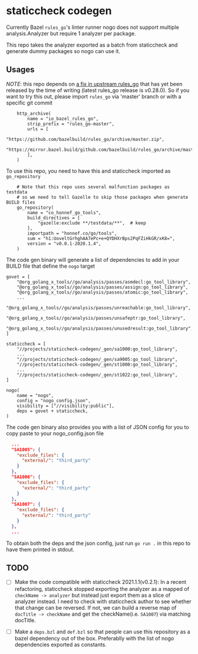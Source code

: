 # staticcheck codegen

Currently Bazel `rules_go`'s linter runner nogo does not support multiple analysis.Analyzer
but require 1 analyzer per package.

This repo takes the analyzer exported as a batch from staticcheck and generate dummy packages
so nogo can use it.

## Usages

*NOTE*: this repo depends on [a fix in upstream rules_go](https://github.com/bazelbuild/rules_go/commit/63dfd99403076331fef0775d52a8039d502d4115) that has yet been released by the time of writing (latest rules_go release is v0.28.0). So if you want to try this out, please import `rules_go` via 'master' branch or with a specific git commit

```starlark
    http_archive(
        name = "io_bazel_rules_go",
        strip_prefix = "rules_go-master",
        urls = [
            "https://github.com/bazelbuild/rules_go/archive/master.zip",
            "https://mirror.bazel.build/github.com/bazelbuild/rules_go/archive/master.zip",
        ],
    )
```

To use this repo, you need to have this and staticcheck imported as `go_repository`

```starlark
    # Note that this repo uses several malfunction packages as testdata
    # so we need to tell Gazelle to skip those packages when generate BUILD files
    go_repository(
        name = "co_honnef_go_tools",
        build_directives = [
            "gazelle:exclude **/testdata/**",  # keep
        ],
        importpath = "honnef.co/go/tools",
        sum = "h1:UoveltGrhghAA7ePc+e+QYDHXrBps2PqFZiHkGR/xK8=",
        version = "v0.0.1-2020.1.4",
    )
```

The code gen binary will generate a list of dependencies to add in your BUILD file that define the `nogo` target

```starlark
govet = [
    "@org_golang_x_tools//go/analysis/passes/asmdecl:go_tool_library",
    "@org_golang_x_tools//go/analysis/passes/assign:go_tool_library",
    "@org_golang_x_tools//go/analysis/passes/atomic:go_tool_library",
    ...
    "@org_golang_x_tools//go/analysis/passes/unreachable:go_tool_library",
    "@org_golang_x_tools//go/analysis/passes/unsafeptr:go_tool_library",
    "@org_golang_x_tools//go/analysis/passes/unusedresult:go_tool_library",
]

staticcheck = [
    "//projects/staticcheck-codegen/_gen/sa1000:go_tool_library",
    ...
    "//projects/staticcheck-codegen/_gen/sa9005:go_tool_library",
    "//projects/staticcheck-codegen/_gen/st1000:go_tool_library",
    ...
    "//projects/staticcheck-codegen/_gen/st1022:go_tool_library",
]

nogo(
    name = "nogo",
    config = "nogo_config.json",
    visibility = ["//visibility:public"],
    deps = govet + staticcheck,
)
```

The code gen binary also provides you with a list of JSON config for you to copy paste to your nogo_config.json file

```json
  ...
  "SA1005": {
    "exclude_files": {
      "external/": "third_party"
    }
  },
  "SA1006": {
    "exclude_files": {
      "external/": "third_party"
    }
  },
  "SA1007": {
    "exclude_files": {
      "external/": "third_party"
    }
  },
  ...
```

To obtain both the deps and the json config, just run `go run .` in this repo to have them printed in stdout.

## TODO

- [ ] Make the code compatible with staticcheck 2021.1.1(v0.2.1): In a recent refactoring, staticcheck stopped exporting the analyzer as a mapped of `checkName -> analyzer` but instead just export them as a slice of analyzer instead. I need to check with staticcheck author to see whether that change can be reversed. If not, we can build a reverse map of `docTitle -> checkName` and get the checkName(i.e. `SA1007`) via matching docTitle.

- [ ] Make a `deps.bzl` and `def.bzl` so that people can use this repository as a bazel dependency out of the box. Preferablly with the list of nogo dependencies exported as constants.
